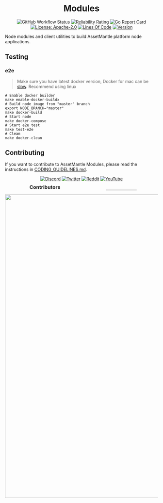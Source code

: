 <div align="center">
  <h1>Modules</h1>

![GitHub Workflow Status](https://github.com/assetmantle/modules/actions/workflows/test.yml/badge.svg)
[![Reliability Rating](https://sonarcloud.io/api/project_badges/measure?project=AssetMantle_modules&metric=reliability_rating)](https://sonarcloud.io/summary/new_code?id=AssetMantle_modules)
[![Go Report Card](https://goreportcard.com/badge/github.com/assetmantle/modules)](https://goreportcard.com/report/github.com/assetmantle/modules)
[![License: Apache-2.0](https://img.shields.io/github/license/assetmantle/modules.svg)](https://github.com/assetmantle/modules/blob/main/LICENSE)
[![Lines Of Code](https://img.shields.io/tokei/lines/github/assetmantle/modules)](https://github.com/assetmantle/modules)
[![Version](https://img.shields.io/github/tag/assetmantle/modules.svg?cacheSeconds=3600)](https://github.com/assetmantle/modules/latest)

</div>

Node modules and client utilities to build AssetMantle platform node applications.

## Testing

### e2e

> Make sure you have latest docker version, Docker for mac can be [slow](https://twitter.com/pratikbin/status/1570722135571861504). Recommend using linux

```shell
# Enable docker builder
make enable-docker-buildx
# Build node image from "master" branch
export NODE_BRANCH="master"
make docker-build
# Start node
make docker-compose
# Start e2e test
make test-e2e
# Clean
make docker-clean
```

## Contributing

If you want to contribute to AssetMantle Modules, please read the instructions in [CODING_GUIDELINES.md](CODING_GUIDELINES.md).

<div align="center">

[![Discord](https://dcbadge.vercel.app/api/server/8tSZ2NPSnS)](https://discord.gg/8tSZ2NPSnS)
[![Twitter](https://img.shields.io/twitter/follow/AssetMantle?color=blue&label=Twitter&style=for-the-badge&cacheSeconds=3600&logo=twitter)](https://twitter.com/AssetMantle)
[![Reddit](https://img.shields.io/reddit/subreddit-subscribers/AssetMantle?style=for-the-badge&cacheSeconds=3600&logo=reddit&label=Reddit%20r/assetmantle&logoColor=white)](https://www.reddit.com/r/AssetMantle/)
[![YouTube](https://img.shields.io/youtube/channel/subscribers/UCQkov-0kol99KGMxyXc-a6Q?label=YouTube&cacheSeconds=3600&logoColor=red&style=for-the-badge&logo=YouTube)](https://www.youtube.com/channel/UCQkov-0kol99KGMxyXc-a6Q/videos)

</div>

<div align="center">
    <div style="display:flex; justify-content:space-around;">
        <h3 style="margin:-5px 10px 5px;">Contributors</h3>
        <hr align="left" width="20%">
    </div>
    <img src="https://contrib.rocks/image?repo=assetmantle/modules&columns=80" style="width:1000;"/>
</div>
